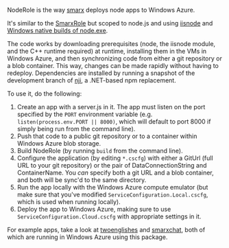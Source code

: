 NodeRole is the way [smarx](http://blog.smarx.com) deploys node apps to Windows Azure.

It's similar to the [SmarxRole](http://smarxrole.codeplex.com) but scoped to node.js and using [iisnode](https://github.com/tjanczuk/iisnode) and [Windows native builds of node.exe](http://nodejs.org/#download).

The code works by downloading prerequisites (node, the iisnode module, and the C++ runtime required) at runtime, installing them in the VMs in Windows Azure, and then synchronizing code from either a git repository or a blob container. This way, changes can be made rapidly without having to redeploy. Dependencies are installed by running a snapshot of the development branch of [nji](https://github.com/smarx/nji), a .NET-based npm replacement.

To use it, do the following:

1. Create an app with a server.js in it. The app must listen on the port specified by the `PORT` environment variable (e.g. `listen(process.env.PORT || 8000)`, which will default to port 8000 if simply being run from the command line).
2. Push that code to a public git repository or to a container within Windows Azure blob storage.
3. Build NodeRole (by running `build` from the command line).
4. Configure the application (by editing `*.cscfg`) with either a GitUrl (full URL to your git repository) or the pair of DataConnectionString and ContainerName. You *can* specify both a git URL and a blob container, and both will be sync'd to the same directory.
5. Run the app locally with the Windows Azure compute emulator (but make sure that you've modified `ServiceConfiguration.Local.cscfg`, which is used when running locally).
6. Deploy the app to Windows Azure, making sure to use `ServiceConfiguration.Cloud.cscfg` with appropriate settings in it.

For example apps, take a look at [twoenglishes](https://github.com/smarx/twoenglishes) and [smarxchat](https://github.com/smarx/smarxchat), both of which are running in Windows Azure using this package.